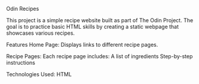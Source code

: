 Odin Recipes

This project is a simple recipe website built as part of The Odin Project. The goal is to practice basic HTML skills by creating a static webpage that showcases various recipes.

Features
Home Page: Displays links to different recipe pages.

Recipe Pages: Each recipe page includes:
A list of ingredients
Step-by-step instructions

Technologies Used:
HTML
